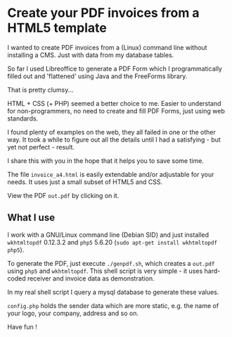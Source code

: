 Create your PDF invoices from a HTML5 template
==============================================

I wanted to create PDF invoices from a (Linux) command line without
installing a CMS. Just with data from my database tables.

So far I used Libreoffice to generate a PDF Form which I programmatically
filled out and 'flattened' using Java and the FreeForms library.

That is pretty clumsy...

HTML + CSS (+ PHP) seemed a better choice to me. Easier to understand
for non-programmers, no need to create and fill PDF Forms, just using
web standards.

I found plenty of examples on the web, they all failed in one or the other
way. It took a while to figure out all the details until I had a
satisfying - but yet not perfect - result.

I share this with you in the hope that it helps you to save some time.

The file `invoice_a4.html` is easily extendable and/or adjustable for 
your needs. It uses just a small subset of HTML5 and CSS.

View the PDF `out.pdf` by clicking on it.


What I use
----------

I work with a GNU/Linux command line (Debian SID) and just installed
`wkhtmltopdf` 0.12.3.2 and `php5` 5.6.20 (`sudo apt-get install wkhtmltopdf php5`).

To generate the PDF, just execute `./genpdf.sh`, which creates a
`out.pdf` using `php5` and `wkhtmltopdf`. This shell script is very
simple - it uses hard-coded receiver and invoice data as demonstration.

In my real shell script I query a mysql database to generate these
values.

`config.php` holds the sender data which are more static, e.g.
the name of your logo, your company, address and so on.

Have fun !
